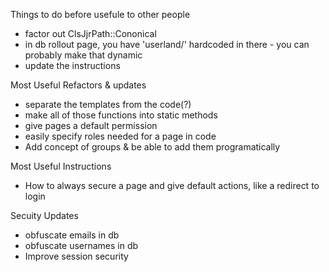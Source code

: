 Things to do before usefule to other people
* factor out ClsJjrPath::Cononical
* in db rollout page, you have 'userland/' hardcoded in there - you can probably make that dynamic
* update the instructions

Most Useful Refactors & updates
* separate the templates from the code(?)
* make all of those functions into static methods
* give pages a default permission
* easily specify roles needed for a page in code
* Add concept of groups & be able to add them programatically

Most Useful Instructions
* How to always secure a page and give default actions, like a redirect to login

Secuity Updates
* obfuscate emails in db
* obfuscate usernames in db
* Improve session security
